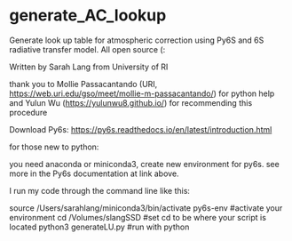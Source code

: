 # generate_AC_lookup
Generate look up table for atmospheric correction using Py6S and 6S radiative transfer model. All open source (:

Written by Sarah Lang from University of RI


thank you to Mollie Passacantando (URI, https://web.uri.edu/gso/meet/mollie-m-passacantando/) for python help and Yulun Wu (https://yulunwu8.github.io/) for recommending this procedure

Download Py6s: https://py6s.readthedocs.io/en/latest/introduction.html

for those new to python:

you need anaconda or miniconda3, create new environment for py6s. see more in the Py6s documentation at link above.

I run my code through the command line like this:

source /Users/sarahlang/miniconda3/bin/activate py6s-env #activate your environment
cd /Volumes/slangSSD #set cd to be where your script is located
python3 generateLU.py #run with python
